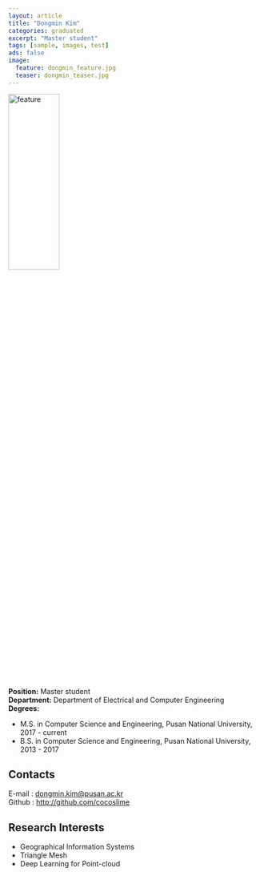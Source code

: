 ```yaml
---
layout: article
title: "Dongmin Kim"
categories: graduated
excerpt: "Master student"
tags: [sample, images, test]
ads: false
image:
  feature: dongmin_feature.jpg
  teaser: dongmin_teaser.jpg
---
```


<div><img style="width: 45%; height: 30%" src="{{ site.baseurl }}/images/{{ page.image.feature }}" alt="feature" ></div>

**Position:** Master student <br/>
**Department:** Department of Electrical and Computer Engineering <br/>
**Degrees:** <br/>
* M.S. in Computer Science and Engineering,
Pusan National University, 2017 - current <br/>
* B.S. in Computer Science and Engineering,
Pusan National University, 2013 - 2017 <br/>

## Contacts

E-mail : dongmin.kim@pusan.ac.kr <br/>
Github : http://github.com/cocoslime

## Research Interests

* Geographical Information Systems
* Triangle Mesh
* Deep Learning for Point-cloud
